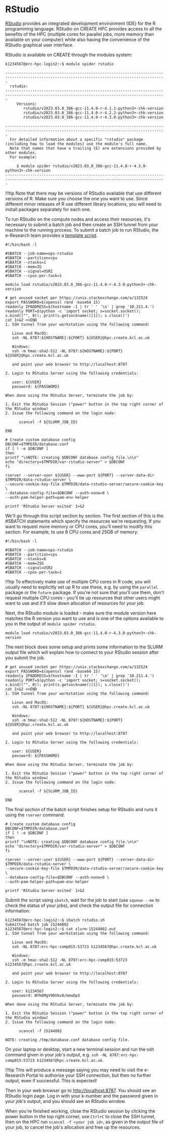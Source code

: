 # RStudio

[RStudio](https://posit.co/products/open-source/rstudio/) provides an integrated development environment (IDE) for the R programming language.
RStudio on CREATE HPC provides access to all the benefits of the HPC (multiple cores for parallel jobs, more memory than available on your computer)
while also having the convenience of the RStudio graphical user interface.

RStudio is available on CREATE through the modules system:

```text
k1234567@erc-hpc-login2:~$ module spider rstudio

---------------------------------------------------------------------------------------------------------------------------------------------
  rstudio:
---------------------------------------------------------------------------------------------------------------------------------------------
     Versions:
        rstudio/v2023.03.0_386-gcc-11.4.0-r-4.1.1-python3+-chk-version
        rstudio/v2023.03.0_386-gcc-11.4.0-r-4.2.2-python3+-chk-version
        rstudio/v2023.03.0_386-gcc-11.4.0-r-4.3.0-python3+-chk-version

---------------------------------------------------------------------------------------------------------------------------------------------
  For detailed information about a specific "rstudio" package (including how to load the modules) use the module's full name.
  Note that names that have a trailing (E) are extensions provided by other modules.
  For example:

     $ module spider rstudio/v2023.03.0_386-gcc-11.4.0-r-4.3.0-python3+-chk-version
---------------------------------------------------------------------------------------------------------------------------------------------

```

!!!tip
    Note that there may be versions of RStudio available that use different versions of R. Make sure
    you choose the one you want to use. Since different minor releases of R use different library
    locations, you will need to install packages separately for each one.

To run RStudio on the compute nodes and access their resources, it's necessary to submit a batch job and then create an SSH tunnel from your
machine to the running process. To submit a batch job to run RStudio, the e-Research team provides a
[template script](https://docs.er.kcl.ac.uk/CREATE/software/rstudio/).

```text
#!/bin/bash -l

#SBATCH --job-name=ops-rstudio
#SBATCH --partition=cpu
#SBATCH --ntasks=1
#SBATCH --mem=2G
#SBATCH --signal=USR2
#SBATCH --cpus-per-task=1

module load rstudio/v2023.03.0_386-gcc-11.4.0-r-4.3.0-python3+-chk-version

# get unused socket per https://unix.stackexchange.com/a/132524
export PASSWORD=$(openssl rand -base64 15)
readonly IPADDRESS=$(hostname -I | tr ' ' '\n' | grep '10.211.4.')
readonly PORT=$(python -c 'import socket; s=socket.socket(); s.bind(("", 0)); print(s.getsockname()[1]); s.close()')
cat 1>&2 <<END
1. SSH tunnel from your workstation using the following command:

   Linux and MacOS:
   ssh -NL 8787:${HOSTNAME}:${PORT} ${USER}@hpc.create.kcl.ac.uk

   Windows:
   ssh -m hmac-sha2-512 -NL 8787:${HOSTNAME}:${PORT} ${USER}@hpc.create.kcl.ac.uk

   and point your web browser to http://localhost:8787

2. Login to RStudio Server using the following credentials:

   user: ${USER}
   password: ${PASSWORD}

When done using the RStudio Server, terminate the job by:

1. Exit the RStudio Session ("power" button in the top right corner of the RStudio window)
2. Issue the following command on the login node:

      scancel -f ${SLURM_JOB_ID}

END

# Create custom database config
DBCONF=$TMPDIR/database.conf
if [ ! -e $DBCONF ]
then
printf "\nNOTE: creating $DBCONF database config file.\n\n"
echo "directory=$TMPDIR/var-rstudio-server" > $DBCONF
fi

rserver --server-user ${USER} --www-port ${PORT} --server-data-dir $TMPDIR/data-rstudio-server \
--secure-cookie-key-file $TMPDIR/data-rstudio-server/secure-cookie-key \
--database-config-file=$DBCONF --auth-none=0 \
--auth-pam-helper-path=pam-env-helper

printf 'RStudio Server exited' 1>&2
```

We'll go through this script section by section.
The first section of this is the #SBATCH statements which specify the resources we're requesting. If you want to request
more memory or CPU cores, you'll need to modify this section. For example, to use 8 CPU cores and 25GB of memory:

```text
#!/bin/bash -l

#SBATCH --job-name=ops-rstudio
#SBATCH --partition=cpu
#SBATCH --ntasks=8
#SBATCH --mem=25G
#SBATCH --signal=USR2
#SBATCH --cpus-per-task=1
```

!!!tip
    To effectively make use of multiple CPU cores in R code, you will usually need to explicitly set up R
    to use these, e.g. by using the `parallel` package or the `future` package. If you're not sure that you'll
    use them, don't request multiple CPU cores - you'll tie up resources that other users might want to
    use and it'll slow down allocation of resources for your job.

Next, the RStudio module is loaded - make sure the module version here matches the R version you want to use and is
one of the options available to you in the output of `module spider rstudio`.

```text
module load rstudio/v2023.03.0_386-gcc-11.4.0-r-4.3.0-python3+-chk-version
```

The next block does some setup and prints some information to the SLURM output file which will explain how to connect
to your RStudio session after you submit the job.

```text
# get unused socket per https://unix.stackexchange.com/a/132524
export PASSWORD=$(openssl rand -base64 15)
readonly IPADDRESS=$(hostname -I | tr ' ' '\n' | grep '10.211.4.')
readonly PORT=$(python -c 'import socket; s=socket.socket(); s.bind(("", 0)); print(s.getsockname()[1]); s.close()')
cat 1>&2 <<END
1. SSH tunnel from your workstation using the following command:

   Linux and MacOS:
   ssh -NL 8787:${HOSTNAME}:${PORT} ${USER}@hpc.create.kcl.ac.uk

   Windows:
   ssh -m hmac-sha2-512 -NL 8787:${HOSTNAME}:${PORT} ${USER}@hpc.create.kcl.ac.uk

   and point your web browser to http://localhost:8787

2. Login to RStudio Server using the following credentials:

   user: ${USER}
   password: ${PASSWORD}

When done using the RStudio Server, terminate the job by:

1. Exit the RStudio Session ("power" button in the top right corner of the RStudio window)
2. Issue the following command on the login node:

      scancel -f ${SLURM_JOB_ID}

END
```

The final section of the batch script finishes setup for RStudio and runs it using the `rserver` command.

```text
# Create custom database config
DBCONF=$TMPDIR/database.conf
if [ ! -e $DBCONF ]
then
printf "\nNOTE: creating $DBCONF database config file.\n\n"
echo "directory=$TMPDIR/var-rstudio-server" > $DBCONF
fi

rserver --server-user ${USER} --www-port ${PORT} --server-data-dir $TMPDIR/data-rstudio-server \
--secure-cookie-key-file $TMPDIR/data-rstudio-server/secure-cookie-key \
--database-config-file=$DBCONF --auth-none=0 \
--auth-pam-helper-path=pam-env-helper

printf 'RStudio Server exited' 1>&2
```

Submit the script using `sbatch`, wait for the job to start (use `squeue --me` to check the status of your jobs),
and check the output file for connection information:

```text
k1234567@erc-hpc-login2:~$ sbatch rstudio.sh
Submitted batch job 15244802
k1234567@erc-hpc-login2:~$ cat slurm-15244802.out
1. SSH tunnel from your workstation using the following command:

   Linux and MacOS:
   ssh -NL 8787:erc-hpc-comp015:53723 k1234567@hpc.create.kcl.ac.uk

   Windows:
   ssh -m hmac-sha2-512 -NL 8787:erc-hpc-comp015:53723 k1234567@hpc.create.kcl.ac.uk

   and point your web browser to http://localhost:8787

2. Login to RStudio Server using the following credentials:

   user: k1234567
   password: WYk6MgV9DUkv0/UewDp3

When done using the RStudio Server, terminate the job by:

1. Exit the RStudio Session ("power" button in the top right corner of the RStudio window)
2. Issue the following command on the login node:

      scancel -f 15244802

NOTE: creating /tmp/database.conf database config file.
```

On your laptop or desktop, start a new terminal session and run the ssh command given in your job's output,
e.g. `ssh -NL 8787:erc-hpc-comp015:53723 k1234567@hpc.create.kcl.ac.uk`.

!!!tip
    This will produce a message saying you may need to visit the e-Research Portal to authorise
    your SSH connection, but then no further output, even if successful. This is expected!

Then in your web browser go to [http://localhost:8787](http://localhost:8787).
You should see an RStudio login page. Log in with your k-number and the password given in your job's
output, and you should see an RStudio window.

When you're finished working, close the RStudio session by clicking the power button in the top right corner,
use `Ctrl+C` to close the SSH tunnel,
then on the HPC run `scancel -f <your job id>`, as given in the output file of your job, to cancel the
job's allocation and free up the resources.
